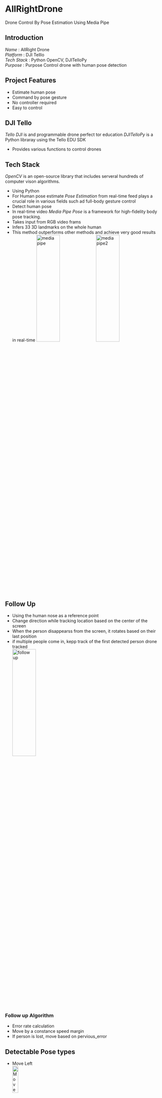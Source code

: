 # AllRightDrone
Drone Control By Pose Estimation Using Media Pipe

## Introduction
*Name* : AllRight Drone   
*Platform* : DJI Telllo   
*Tech Stack* : Python OpenCV, DJITelloPy   
*Purpose* : Purpose Control drone with human pose detection   

## Project Features
* Estimate human pose
* Command by pose gesture
* No controller required
* Easy to control

## DJI Tello
*Tello DJI* is and programmable drone perfect tor education
*DJITelloPy* is a Python libraray using the Tello EDU SDK
  - Provides various functions to control drones

## Tech Stack
 *OpenCV* is an open-source library that includes serveral hundreds of computer vison algorithms.
  - Using Python
  - For Human pose estimate
 *Pose Estimation* from real-time feed plays a crucial role in various fields such ad full-body gesture control
  - Detect human pose
  - In real-time video
 *Media Pipe Pose* is a framework for high-fidelity body pose tracking.
  - Takes input from RGB video frams
  - Infers 33 3D landmarks on the whole human
  - This method outperforms other methods and achieve very good results in real-time
  <img src="https://user-images.githubusercontent.com/15250755/200211590-875a9a08-b788-4b57-a9de-90f6f7e2620d.png" width="40%" height="30%" title="그림1" alt="media pipe"></img>
  <img src="https://user-images.githubusercontent.com/15250755/200211596-f93dc805-b871-4d08-ae78-db9de1f4f131.png" width="40%" height="30%" title="그림2" alt="media pipe2"></img>
 
 ## Follow Up
 + Using the human nose as a reference point
 + Change direction while tracking location based on the center of the screen
 + When the person disappearss from the screen, it rotates based on their last position
 + if multiple people come in, kepp track of the first detected person drone tracked    
 <img src="https://user-images.githubusercontent.com/15250755/200211598-f54621f5-0390-4ee1-8d49-1ff7c4a45ee7.png" width="40%" height="30%" title="그림3" alt="follow up"></img>
 ### Follow up Algorithm
  - Error rate calculation
  - Move by a constance speed margin
  - If person is lost, move based on pervious_error
 ## Detectable Pose types
  * Move Left   
  <img src="https://user-images.githubusercontent.com/15250755/200212857-eb5f3ee2-d39a-4c22-a3b5-e4ea7ac5964f.png" width="20%" height="15%" title="그림4" alt="Move Left"></img>
  * Move Right   
  <img src="https://user-images.githubusercontent.com/15250755/200212862-7ab676c7-6a53-457a-aa67-2e750b887419.png" width="20%" height="15%" title="그림5" alt="Move Right"></img>
  * Take a Picture   
  <img src="https://user-images.githubusercontent.com/15250755/200212863-01ecc92d-cea1-4809-9a95-4608aeff54f9.png" width="20%" height="25%" title="그림6" alt="Take a Picture"></img>
  * Landing   
  <img src="https://user-images.githubusercontent.com/15250755/200212865-cf19b89a-9908-4ff9-add5-f39823360c6b.png" width="20%" height="15%" title="그림7" alt="Landing"></img>

## Pose Estimation
  * Implement angle calculation of body joints to estimation pose
  * Judging a pose based on the calculated angle
  * Multiple joint were cross-validated to prevent malfunctions.   
  <img src="https://user-images.githubusercontent.com/15250755/200213808-8f61183b-549a-4e60-a4c5-2ea31b5f4cc2.png" width="50%" height="50%" title="그림8" alt="Code1"></img>    
  <img src="https://user-images.githubusercontent.com/15250755/200213812-398d5206-d257-4f91-bbe5-9afc22b4350b.png" width="50%" height="50%" title="그림9" alt="Code2"></img>
  
## YouTube Demo

  [![Demo1](http://img.youtube.com/vi/jJgFWLUho00/0.jpg)](https://www.youtube.com/watch?v=jJgFWLUho00) 
  
  [![Demo2](http://img.youtube.com/vi/lAnxkaXryik/0.jpg)](https://www.youtube.com/watch?v=lAnxkaXryik) 
  
## Member
**임시우** | siwoo5530@gmail.com  
**김범기** | chromato99@gmail.com



    
